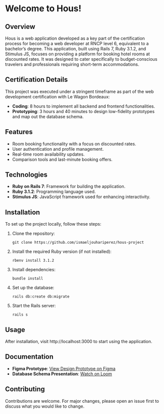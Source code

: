 # Welcome to Hous!

## Overview
Hous is a web application developed as a key part of the certification process for becoming a web developer at RNCP level 6, equivalent to a bachelor’s degree. 
This application, built using Rails 7, Ruby 3.1.2, and Stimulus JS, focuses on providing a platform for booking hotel rooms at discounted rates. 
It was designed to cater specifically to budget-conscious travelers and professionals requiring short-term accommodations.

## Certification Details
This project was executed under a stringent timeframe as part of the web development certification with Le Wagon Bordeaux:
- **Coding**: 8 hours to implement all backend and frontend functionalities.
- **Prototyping**: 3 hours and 40 minutes to design low-fidelity prototypes and map out the database schema.
  
## Features
- Room booking functionality with a focus on discounted rates.
- User authentication and profile management.
- Real-time room availability updates.
- Comparison tools and last-minute booking offers.

## Technologies
- **Ruby on Rails 7**: Framework for building the application.
- **Ruby 3.1.2**: Programming language used.
- **Stimulus JS**: JavaScript framework used for enhancing interactivity.

## Installation
To set up the project locally, follow these steps:

1. Clone the repository:
    ```
    git clone https://github.com/ismaeljouhariperez/hous-project
    ```

3. Install the required Ruby version (if not installed):
    ```
    rbenv install 3.1.2
    ```

4. Install dependencies:
    ```
    bundle install
    ```

6. Set up the database:
    ```
    rails db:create db:migrate
    ```

8. Start the Rails server:
    ```
    rails s
    ```

## Usage
After installation, visit http://localhost:3000 to start using the application.

## Documentation

- **Figma Prototype**: [View Design Prototype on Figma](https://www.figma.com/proto/elm02o8a3SesV252BtPELU/Real-estate-web-design-(Community)?page-id=0%3A1&node-id=22-13&viewport=648%2C438%2C0.1&t=yQSLC4LpYOmoAKtT-1&scaling=min-zoom&content-scaling=fixed)
- **Database Schema Presentation**: [Watch on Loom](https://www.loom.com/share/72e4cf610fd243ac887b63fcc81cf0fb?sid=52eeab5f-e3a7-4e94-aa71-198eb9bfdd3c)

## Contributing
Contributions are welcome. For major changes, please open an issue first to discuss what you would like to change.
